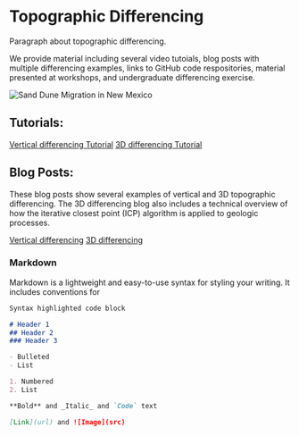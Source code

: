 # Topographic Differencing 

Paragraph about topographic differencing. 

We provide material including several video tutoials, blog posts with multiple differencing examples, links to GitHub code respositories, material presented at workshops, and undergraduate differencing exercise. 

![Sand Dune Migration in New Mexico](https://cloud.sdsc.edu:443/v1/AUTH_opentopography/www/images%2Fsand_dunes_NM.gif)

## Tutorials: 

[Vertical differencing Tutorial](https://youtu.be/BlDx66AQ3G0)
[3D differencing Tutorial](https://youtu.be/OoIasU4yMeQ)

## Blog Posts: 
These blog posts show several examples of vertical and 3D topographic differencing. The 3D differencing blog also includes a technical overview of how the iterative closest point (ICP) algorithm is applied to geologic processes. 

[Vertical differencing](https://opentopography.org/blog/topographic-differencing-showcase)
[3D differencing](https://opentopography.org/blog/demand-3d-topographic-differencing)


### Markdown

Markdown is a lightweight and easy-to-use syntax for styling your writing. It includes conventions for

```markdown
Syntax highlighted code block

# Header 1
## Header 2
### Header 3

- Bulleted
- List

1. Numbered
2. List

**Bold** and _Italic_ and `Code` text

[Link](url) and ![Image](src)
```



